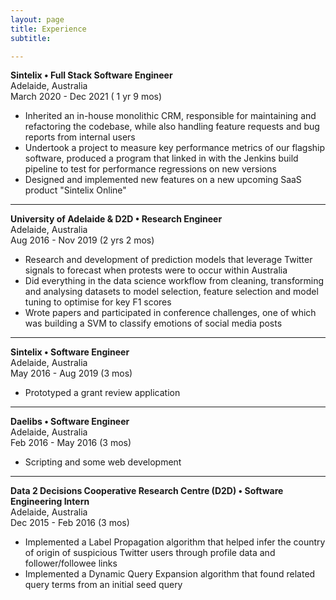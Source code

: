 ```yaml
---
layout: page
title: Experience
subtitle:

---
```

<style type="text/css">
  p {
    margin-block-end: 0.5em;
  }
</style>


**Sintelix • Full Stack Software Engineer**\
Adelaide, Australia\
March 2020 - Dec 2021 ( 1 yr 9 mos)
- Inherited an in-house monolithic CRM, responsible for maintaining and refactoring the codebase, while also handling feature requests and bug reports from internal users
- Undertook a project to measure key performance metrics of our flagship software, produced a program that linked in with the Jenkins build pipeline to test for performance regressions on new versions
- Designed and implemented new features on a new upcoming SaaS product "Sintelix Online"

---
**University of Adelaide & D2D • Research Engineer**\
Adelaide, Australia\
Aug 2016 - Nov 2019 (2 yrs 2 mos)
- Research and development of prediction models that leverage Twitter signals to forecast when protests were to occur within Australia
- Did everything in the data science workflow from cleaning, transforming and analysing datasets to model selection, feature selection and model tuning to optimise for key F1 scores
- Wrote papers and participated in conference challenges, one of which was building a SVM to classify emotions of social media posts

---
**Sintelix • Software Engineer**\
Adelaide, Australia\
May 2016 - Aug 2019 (3 mos)
- Prototyped a grant review application

---
**Daelibs • Software Engineer**\
Adelaide, Australia\
Feb 2016 - May 2016 (3 mos)
- Scripting and some web development

---
**Data 2 Decisions Cooperative Research Centre (D2D) • Software Engineering Intern**\
Adelaide, Australia\
Dec 2015 - Feb 2016 (3 mos)
- Implemented a Label Propagation algorithm that helped infer the country of origin of suspicious Twitter users through profile data and follower/followee links
- Implemented a Dynamic Query Expansion algorithm that found related query terms from an initial seed query